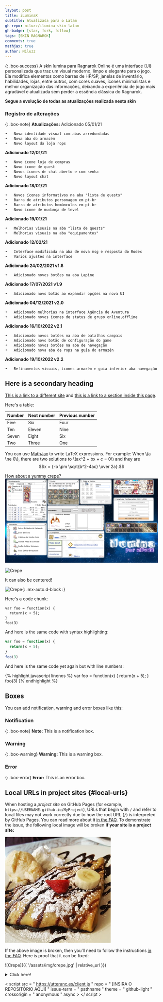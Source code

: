 ```yaml
---
layout: post
title: iLuminaX
subtitle: Atualizada para o Latam
gh-repo: niluzz/ilumina-skin-latam
gh-badge: [star, fork, follow]
tags: [SKIN RAGNAROK]
comments: true
mathjax: true
author: Niluzz
---
```


{: .box-success}
A skin Iumina para Ragnarok Online é uma interface (UI) personalizada que traz um visual moderno, limpo e elegante para o jogo. Ela modifica elementos como barras de HP/SP, janelas de inventário, habilidades, lojas, entre outros, com cores suaves, ícones minimalistas e melhor organização das informações, deixando a experiência de jogo mais agradável e atualizada sem perder a essência clássica do Ragnarok.

**Segue a evolução de todas as atualizações realizada nesta skin**

### Registro de alterações

{: .box-note}
**Atualizações:** 
Adicionado 05/01/21

	•	Nova identidade visual com abas arredondadas
	•	Nova aba do armazém
	•	Novo layout da loja rops

**Adicionado 12/01/21**

	•	Novo ícone loja de compras
	•	Novo ícone de quest
	•	Novos ícones de chat aberto e com senha
	•	Novo layout chat

**Adicionado 18/01/21**

	•	Novos ícones informativos na aba "lista de quests"
	•	Barra de atributos personagem em pt-br
	•	Barra de atributos homúnculos em pt-br
	•	Novo ícone de mudança de level

**Adicionado 19/01/21**

	•	Melhorias visuais na aba "lista de quests"
	•	Melhorias visuais na aba "equipamentos"

**Adicionado 12/02/21** 

	•	Interface modificada na aba de nova msg e resposta do Rodex
	•	Varios ajustes na interface

**Adicionado 24/02/2021 v1.8**

	•	Adicionado novos botões na aba Lapine

**Adicionado 17/07/2021 v1.9**

	•	Adicionado novo botão ao expandir opções na nova UI

**Adicionado 04/12/2021 v2.0**

	•	Adicionado melhorias na interface Agência de Aventura
	•	Adicionado novos ícones de status de grupo online,offline

**Adicionado 16/10/2022 v2.1**

	•	Adicionado novos botões na aba de batalhas campais
	•	Adicionado novo botão de configuração do game
	•	Adicionado novos botões na aba de navegação
	•	Adicionado nova aba de rops na guia do armazén

**Adicionado 19/10/2022 v2.2**

	•	Refinamentos visuais, ícones armazém e guia inferior aba navegação

## Here is a secondary heading

[This is a link to a different site](https://deanattali.com/) and [this is a link to a section inside this page](#local-urls).

Here's a table:

| Number | Next number | Previous number |
| :------ |:--- | :--- |
| Five | Six | Four |
| Ten | Eleven | Nine |
| Seven | Eight | Six |
| Two | Three | One |

You can use [MathJax](https://www.mathjax.org/) to write LaTeX expressions. For example:
When \\(a \ne 0\\), there are two solutions to \\(ax^2 + bx + c = 0\\) and they are $$x = {-b \pm \sqrt{b^2-4ac} \over 2a}.$$

How about a yummy crepe?
![Ilumina](https://github.com/niluzz/ilumina-skin-latam/raw/main/assets/img/ilumina.png)

![Crepe](https://beautifuljekyll.com/assets/img/crepe.jpg)

It can also be centered!

![Crepe](https://beautifuljekyll.com/assets/img/crepe.jpg){: .mx-auto.d-block :}

Here's a code chunk:

~~~
var foo = function(x) {
  return(x + 5);
}
foo(3)
~~~

And here is the same code with syntax highlighting:

```javascript
var foo = function(x) {
  return(x + 5);
}
foo(3)
```

And here is the same code yet again but with line numbers:

{% highlight javascript linenos %}
var foo = function(x) {
  return(x + 5);
}
foo(3)
{% endhighlight %}

## Boxes
You can add notification, warning and error boxes like this:

### Notification

{: .box-note}
**Note:** This is a notification box.

### Warning

{: .box-warning}
**Warning:** This is a warning box.

### Error

{: .box-error}
**Error:** This is an error box.

## Local URLs in project sites {#local-urls}

When hosting a *project site* on GitHub Pages (for example, `https://USERNAME.github.io/MyProject`), URLs that begin with `/` and refer to local files may not work correctly due to how the root URL (`/`) is interpreted by GitHub Pages. You can read more about it [in the FAQ](https://beautifuljekyll.com/faq/#links-in-project-page). To demonstrate the issue, the following local image will be broken **if your site is a project site:**

![Crepe](/assets/img/crepe.jpg)

If the above image is broken, then you'll need to follow the instructions [in the FAQ](https://beautifuljekyll.com/faq/#links-in-project-page). Here is proof that it can be fixed:

![Crepe]({{ '/assets/img/crepe.jpg' | relative_url }})

<details markdown="1">
<summary>Click here!</summary>
Here you can see an **expandable** section
</details>

<  script   src  =  "  https://utteranc.es/client.js  " 
         repo  =  "  [INSIRA O REPOSITÓRIO AQUI]  " 
         issue-term  =  "  pathname  " 
         theme  =  "  github-light  " 
         crossorigin  =  "  anonymous  " 
         async  > 
 </  script  > 
